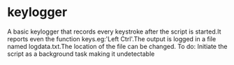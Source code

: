 # keylogger
A basic keylogger that records every keystroke after the script is started.It reports even the function keys.eg:'Left Ctrl'.The output is logged in a file named logdata.txt.The location of the file can be changed.
To do:
Initiate the script as a background task making it undetectable
